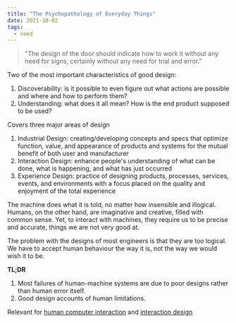 ```yaml
---
title: "The Psychopathology of Everyday Things"
date: 2021-10-02
tags:
  - seed
---
```


> "The design of the door should indicate how to work it without any need for signs, certainly without any need for trial and error."

Two of the most important characteristics of good design:

1. Discoverability: is it possible to even figure out what actions are possible and where and how to perform them?
2. Understanding: what does it all mean? How is the end product supposed to be used?

Covers three major areas of design

1. Industrial Design: creating/developing concepts and specs that optimize function, value, and appearance of products and systems for the mutual benefit of both user and manufacturer
2. Interaction Design: enhance people's understanding of what can be done, what is happening, and what has just occurred
3. Experience Design: practice of designing products, processes, services, events, and environments with a focus placed on the quality and enjoyment of the total experience

The machine does what it is told, no matter how insensible and illogical. Humans, on the other hand, are imaginative and creative, filled with common sense. Yet, to interact with machines, they require us to be precise and accurate, things we are not very good at.

The problem with the designs of most engineers is that they are too logical. We have to accept human behaviour the way it is, not the way we would wish it to be.

**TL;DR**

1. Most failures of human-machine systems are due to poor designs rather than human error itself.
2. Good design accounts of human limitations.

Relevant for [human computer interaction](thoughts/human%20computer%20interaction.md) and [interaction design](thoughts/interaction%20design.md)

